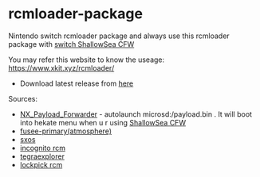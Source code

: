 # rcmloader-package
Nintendo switch rcmloader package and always use this rcmloader package with [switch ShallowSea CFW](https://github.com/carcaschoi/ShallowSea)

You may refer this website to know the useage: https://www.xkit.xyz/rcmloader/
* Download latest release from [here](https://github.com/carcaschoi/rcmloader-package/releases)

Sources:
* [NX_Payload_Forwarder](https://github.com/RetroGamer74/NX_Payload_Forwarder) - autolaunch microsd:/payload.bin . It will boot into hekate menu when u r using [ShallowSea CFW](https://github.com/carcaschoi/ShallowSea)
* [fusee-primary(atmosphere)](https://github.com/Atmosphere-NX/Atmosphere)
* [sxos](https://sx.xecuter.com)
* [incognito rcm](https://github.com/Scandal-UK/Incognito_RCM)
* [tegraexplorer](https://github.com/suchmememanyskill/TegraExplorer)
* [lockpick rcm](https://github.com/suchmememanyskill/TegraExplorer)
